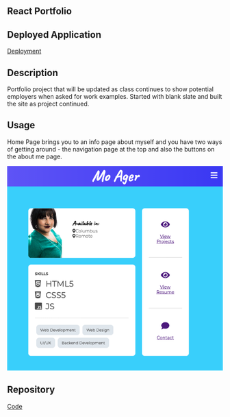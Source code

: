 ## React Portfolio

## Deployed Application

[Deployment](https://moagermo.github.io/react-portfolio/)

## Description 

Portfolio project that will be updated as class continues to show potential employers when asked for work examples. Started with blank slate and built the site as project continued. 


## Usage 

Home Page brings you to an info page about myself and you have two ways of getting around - the navigation page at the top and also the buttons on the about me page.

![alt text](./MoPortfolio.png)


## Repository

[Code](https://github.com/moagermo/react-portfolio)